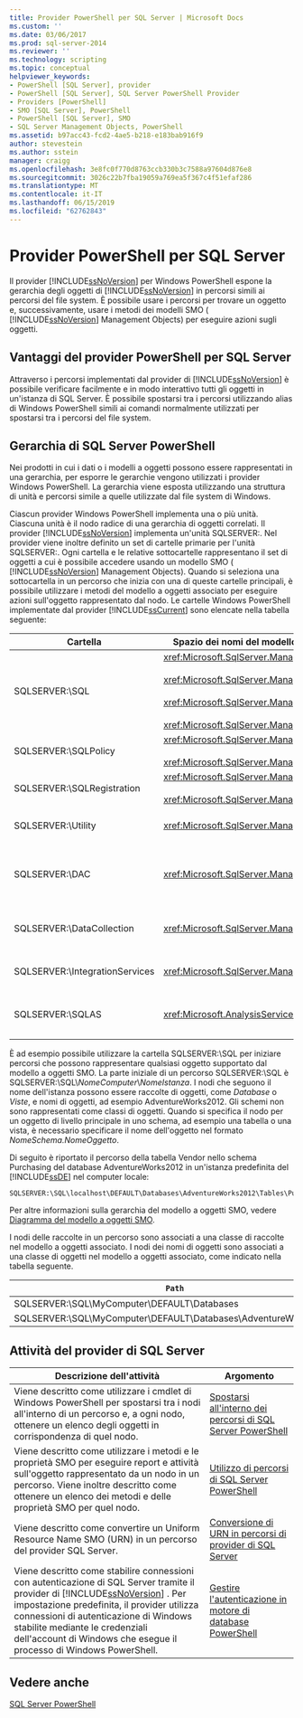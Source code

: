 ```yaml
---
title: Provider PowerShell per SQL Server | Microsoft Docs
ms.custom: ''
ms.date: 03/06/2017
ms.prod: sql-server-2014
ms.reviewer: ''
ms.technology: scripting
ms.topic: conceptual
helpviewer_keywords:
- PowerShell [SQL Server], provider
- PowerShell [SQL Server], SQL Server PowerShell Provider
- Providers [PowerShell]
- SMO [SQL Server], PowerShell
- PowerShell [SQL Server], SMO
- SQL Server Management Objects, PowerShell
ms.assetid: b97acc43-fcd2-4ae5-b218-e183bab916f9
author: stevestein
ms.author: sstein
manager: craigg
ms.openlocfilehash: 3e8fc0f770d8763ccb330b3c7588a97604d876e8
ms.sourcegitcommit: 3026c22b7fba19059a769ea5f367c4f51efaf286
ms.translationtype: MT
ms.contentlocale: it-IT
ms.lasthandoff: 06/15/2019
ms.locfileid: "62762843"
---
```

# <a name="sql-server-powershell-provider"></a>Provider PowerShell per SQL Server
  Il provider [!INCLUDE[ssNoVersion](../includes/ssnoversion-md.md)] per Windows PowerShell espone la gerarchia degli oggetti di [!INCLUDE[ssNoVersion](../includes/ssnoversion-md.md)] in percorsi simili ai percorsi del file system. È possibile usare i percorsi per trovare un oggetto e, successivamente, usare i metodi dei modelli SMO ( [!INCLUDE[ssNoVersion](../includes/ssnoversion-md.md)] Management Objects) per eseguire azioni sugli oggetti.  
  
## <a name="benefits-of-the-sql-server-powershell-provider"></a>Vantaggi del provider PowerShell per SQL Server  
 Attraverso i percorsi implementati dal provider di [!INCLUDE[ssNoVersion](../includes/ssnoversion-md.md)] è possibile verificare facilmente e in modo interattivo tutti gli oggetti in un'istanza di SQL Server. È possibile spostarsi tra i percorsi utilizzando alias di Windows PowerShell simili ai comandi normalmente utilizzati per spostarsi tra i percorsi del file system.  
  
## <a name="the-sql-server-powershell-hierarchy"></a>Gerarchia di SQL Server PowerShell  
 Nei prodotti in cui i dati o i modelli a oggetti possono essere rappresentati in una gerarchia, per esporre le gerarchie vengono utilizzati i provider Windows PowerShell. La gerarchia viene esposta utilizzando una struttura di unità e percorsi simile a quelle utilizzate dal file system di Windows.  
  
 Ciascun provider Windows PowerShell implementa una o più unità. Ciascuna unità è il nodo radice di una gerarchia di oggetti correlati. Il provider [!INCLUDE[ssNoVersion](../includes/ssnoversion-md.md)] implementa un'unità SQLSERVER:. Nel provider viene inoltre definito un set di cartelle primarie per l'unità SQLSERVER:. Ogni cartella e le relative sottocartelle rappresentano il set di oggetti a cui è possibile accedere usando un modello SMO ( [!INCLUDE[ssNoVersion](../includes/ssnoversion-md.md)] Management Objects). Quando si seleziona una sottocartella in un percorso che inizia con una di queste cartelle principali, è possibile utilizzare i metodi del modello a oggetti associato per eseguire azioni sull'oggetto rappresentato dal nodo. Le cartelle Windows PowerShell implementate dal provider [!INCLUDE[ssCurrent](../includes/sscurrent-md.md)] sono elencate nella tabella seguente:  
  
|Cartella|Spazio dei nomi del modello a oggetti di SQL Server|Oggetti|  
|------------|---------------------------------------|-------------|  
|SQLSERVER:\SQL|<xref:Microsoft.SqlServer.Management.Smo><br /><br /> <xref:Microsoft.SqlServer.Management.Smo.Agent><br /><br /> <xref:Microsoft.SqlServer.Management.Smo.Broker><br /><br /> <xref:Microsoft.SqlServer.Management.Smo.Mail>|Oggetti di database, come tabelle, viste e stored procedure.|  
|SQLSERVER:\SQLPolicy|<xref:Microsoft.SqlServer.Management.Dmf><br /><br /> <xref:Microsoft.SqlServer.Management.Facets>|Oggetti di gestione basata sui criteri, come criteri e facet.|  
|SQLSERVER:\SQLRegistration|<xref:Microsoft.SqlServer.Management.RegisteredServers><br /><br /> <xref:Microsoft.SqlServer.Management.Smo.RegSvrEnum>|Oggetti server registrati, come gruppi di server e server registrati.|  
|SQLSERVER:\Utility|<xref:Microsoft.SqlServer.Management.Utility>|Oggetti utilità, ad esempio le istanze gestite del [!INCLUDE[ssDE](../includes/ssde-md.md)].|  
|SQLSERVER:\DAC|<xref:Microsoft.SqlServer.Management.DAC>|Oggetti applicazione del livello dati, ad esempio pacchetti DAC e operazioni quali l'implementazione di DAC.|  
|SQLSERVER:\DataCollection|<xref:Microsoft.SqlServer.Management.Collector>|Oggetti dell'agente di raccolta dati, ad esempio set di raccolta e archivi di configurazione.|  
|SQLSERVER:\IntegrationServices|<xref:Microsoft.SqlServer.Management.IntegrationServices>|[!INCLUDE[ssISnoversion](../includes/ssisnoversion-md.md)] oggetti come progetti, pacchetti e ambienti.|  
|SQLSERVER:\SQLAS|<xref:Microsoft.AnalysisServices>|[!INCLUDE[ssASnoversion](../includes/ssasnoversion-md.md)] oggetti come cubi, aggregazioni e dimensioni.|  
  
 È ad esempio possibile utilizzare la cartella SQLSERVER:\SQL per iniziare percorsi che possono rappresentare qualsiasi oggetto supportato dal modello a oggetti SMO. La parte iniziale di un percorso SQLSERVER:\SQL è SQLSERVER:\SQL\\*NomeComputer*\\*NomeIstanza*. I nodi che seguono il nome dell'istanza possono essere raccolte di oggetti, come *Database* o *Viste*, e nomi di oggetti, ad esempio AdventureWorks2012. Gli schemi non sono rappresentati come classi di oggetti. Quando si specifica il nodo per un oggetto di livello principale in uno schema, ad esempio una tabella o una vista, è necessario specificare il nome dell'oggetto nel formato *NomeSchema.NomeOggetto*.  
  
 Di seguito è riportato il percorso della tabella Vendor nello schema Purchasing del database AdventureWorks2012 in un'istanza predefinita del [!INCLUDE[ssDE](../includes/ssde-md.md)] nel computer locale:  
  
```  
SQLSERVER:\SQL\localhost\DEFAULT\Databases\AdventureWorks2012\Tables\Purchasing.Vendor  
```  
  
 Per altre informazioni sulla gerarchia del modello a oggetti SMO, vedere [Diagramma del modello a oggetti SMO](../relational-databases/server-management-objects-smo/smo-object-model-diagram.md).  
  
 I nodi delle raccolte in un percorso sono associati a una classe di raccolte nel modello a oggetti associato. I nodi dei nomi di oggetti sono associati a una classe di oggetti nel modello a oggetti associato, come indicato nella tabella seguente.  
  
|`Path`|Classe SMO|  
|----------|---------------|  
|SQLSERVER:\SQL\MyComputer\DEFAULT\Databases|<xref:Microsoft.SqlServer.Management.Smo.DatabaseCollection>|  
|SQLSERVER:\SQL\MyComputer\DEFAULT\Databases\AdventureWorks2012|<xref:Microsoft.SqlServer.Management.Smo.Database>|  
  
## <a name="sql-server-provider-tasks"></a>Attività del provider di SQL Server  
  
|Descrizione dell'attività|Argomento|  
|----------------------|-----------|  
|Viene descritto come utilizzare i cmdlet di Windows PowerShell per spostarsi tra i nodi all'interno di un percorso e, a ogni nodo, ottenere un elenco degli oggetti in corrispondenza di quel nodo.|[Spostarsi all'interno dei percorsi di SQL Server PowerShell](navigate-sql-server-powershell-paths.md)|  
|Viene descritto come utilizzare i metodi e le proprietà SMO per eseguire report e attività sull'oggetto rappresentato da un nodo in un percorso. Viene inoltre descritto come ottenere un elenco dei metodi e delle proprietà SMO per quel nodo.|[Utilizzo di percorsi di SQL Server PowerShell](work-with-sql-server-powershell-paths.md)|  
|Viene descritto come convertire un Uniform Resource Name SMO (URN) in un percorso del provider SQL Server.|[Conversione di URN in percorsi di provider di SQL Server](../database-engine/convert-urns-to-sql-server-provider-paths.md)|  
|Viene descritto come stabilire connessioni con autenticazione di SQL Server tramite il provider di [!INCLUDE[ssNoVersion](../includes/ssnoversion-md.md)] . Per impostazione predefinita, il provider utilizza connessioni di autenticazione di Windows stabilite mediante le credenziali dell'account di Windows che esegue il processo di Windows PowerShell.|[Gestire l'autenticazione in motore di database PowerShell](manage-authentication-in-database-engine-powershell.md)|  
  
## <a name="see-also"></a>Vedere anche  
 [SQL Server PowerShell](sql-server-powershell.md)  
  
  
